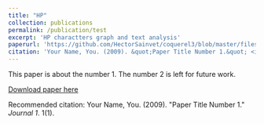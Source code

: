 ```yaml
---
title: "HP"
collection: publications
permalink: /publication/test
excerpt: 'HP charactters graph and text analysis'
paperurl: 'https://github.com/HectorSainvet/coquerel3/blob/master/files/Soutenance_HarryPotter.pdf'
citation: 'Your Name, You. (2009). &quot;Paper Title Number 1.&quot; <i>Journal 1</i>. 1(1).'
---
```

This paper is about the number 1. The number 2 is left for future work.

[Download paper here](https://github.com/HectorSainvet/coquerel3/blob/master/files/Soutenance_HarryPotter.pdf)

Recommended citation: Your Name, You. (2009). "Paper Title Number 1." <i>Journal 1</i>. 1(1).
